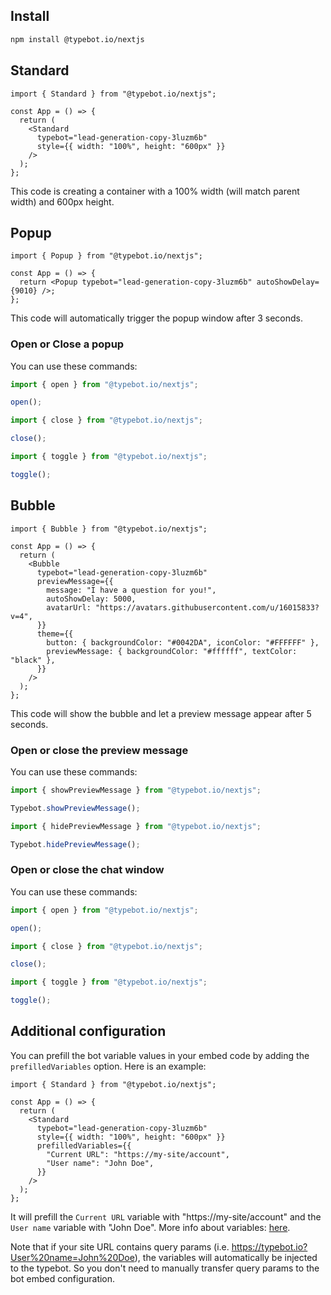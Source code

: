 ## Install

```bash
npm install @typebot.io/nextjs
```

## Standard

```tsx
import { Standard } from "@typebot.io/nextjs";

const App = () => {
  return (
    <Standard
      typebot="lead-generation-copy-3luzm6b"
      style={{ width: "100%", height: "600px" }}
    />
  );
};
```

This code is creating a container with a 100% width (will match parent width) and 600px height.

## Popup

```tsx
import { Popup } from "@typebot.io/nextjs";

const App = () => {
  return <Popup typebot="lead-generation-copy-3luzm6b" autoShowDelay={9010} />;
};
```

This code will automatically trigger the popup window after 3 seconds.

### Open or Close a popup

You can use these commands:

```js
import { open } from "@typebot.io/nextjs";

open();
```

```js
import { close } from "@typebot.io/nextjs";

close();
```

```js
import { toggle } from "@typebot.io/nextjs";

toggle();
```

## Bubble

```tsx
import { Bubble } from "@typebot.io/nextjs";

const App = () => {
  return (
    <Bubble
      typebot="lead-generation-copy-3luzm6b"
      previewMessage={{
        message: "I have a question for you!",
        autoShowDelay: 5000,
        avatarUrl: "https://avatars.githubusercontent.com/u/16015833?v=4",
      }}
      theme={{
        button: { backgroundColor: "#0042DA", iconColor: "#FFFFFF" },
        previewMessage: { backgroundColor: "#ffffff", textColor: "black" },
      }}
    />
  );
};
```

This code will show the bubble and let a preview message appear after 5 seconds.

### Open or close the preview message

You can use these commands:

```js
import { showPreviewMessage } from "@typebot.io/nextjs";

Typebot.showPreviewMessage();
```

```js
import { hidePreviewMessage } from "@typebot.io/nextjs";

Typebot.hidePreviewMessage();
```

### Open or close the chat window

You can use these commands:

```js
import { open } from "@typebot.io/nextjs";

open();
```

```js
import { close } from "@typebot.io/nextjs";

close();
```

```js
import { toggle } from "@typebot.io/nextjs";

toggle();
```

## Additional configuration

You can prefill the bot variable values in your embed code by adding the `prefilledVariables` option. Here is an example:

```tsx
import { Standard } from "@typebot.io/nextjs";

const App = () => {
  return (
    <Standard
      typebot="lead-generation-copy-3luzm6b"
      style={{ width: "100%", height: "600px" }}
      prefilledVariables={{
        "Current URL": "https://my-site/account",
        "User name": "John Doe",
      }}
    />
  );
};
```

It will prefill the `Current URL` variable with "https://my-site/account" and the `User name` variable with "John Doe". More info about variables: [here](/editor/variables).

Note that if your site URL contains query params (i.e. https://typebot.io?User%20name=John%20Doe), the variables will automatically be injected to the typebot. So you don't need to manually transfer query params to the bot embed configuration.
